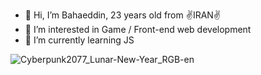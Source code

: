 - 👋 Hi, I’m Bahaeddin, 23 years old from ✌IRAN✌
- 👀 I’m interested in Game / Front-end web development
- 🌱 I’m currently learning JS

![Cyberpunk2077_Lunar-New-Year_RGB-en](https://user-images.githubusercontent.com/112909992/208592447-e44dd031-61ca-4bc2-8b3b-d05ef2d9baed.jpg)
